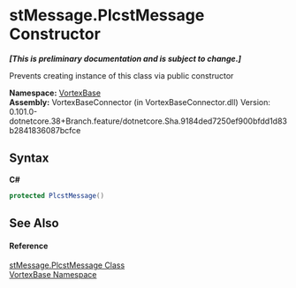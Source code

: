 # stMessage.PlcstMessage Constructor 
 _**\[This is preliminary documentation and is subject to change.\]**_

Prevents creating instance of this class via public constructor

**Namespace:**&nbsp;<a href="N_VortexBase.md">VortexBase</a><br />**Assembly:**&nbsp;VortexBaseConnector (in VortexBaseConnector.dll) Version: 0.101.0-dotnetcore.38+Branch.feature/dotnetcore.Sha.9184ded7250ef900bfdd1d83b2841836087bcfce

## Syntax

**C#**<br />
``` C#
protected PlcstMessage()
```


## See Also


#### Reference
<a href="T_VortexBase_stMessage_PlcstMessage.md">stMessage.PlcstMessage Class</a><br /><a href="N_VortexBase.md">VortexBase Namespace</a><br />